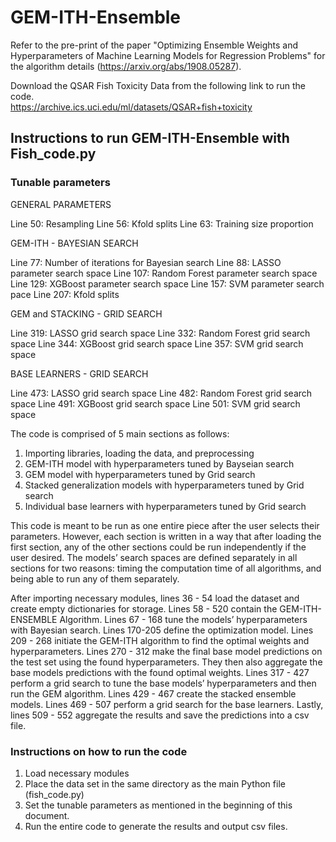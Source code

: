 # GEM-ITH-Ensemble
Refer to the pre-print of the paper "Optimizing Ensemble Weights and Hyperparameters of Machine Learning Models for Regression Problems" for the algorithm details (https://arxiv.org/abs/1908.05287).

Download the QSAR Fish Toxicity Data from the following link to run the code.  
https://archive.ics.uci.edu/ml/datasets/QSAR+fish+toxicity


## Instructions to run GEM-ITH-Ensemble with Fish_code.py

### Tunable parameters

GENERAL PARAMETERS

Line 50: Resampling
Line 56: Kfold splits
Line 63: Training size proportion

GEM-ITH - BAYESIAN SEARCH

Line 77: Number of iterations for Bayesian search
Line 88: LASSO parameter search space
Line 107: Random Forest parameter search space
Line 129: XGBoost parameter search space
Line 157: SVM parameter search pace
Line 207: Kfold splits

GEM and STACKING - GRID SEARCH

Line 319: LASSO grid search space
Line 332: Random Forest grid search space
Line 344: XGBoost grid search space
Line 357: SVM grid search space

BASE LEARNERS - GRID SEARCH

Line 473: LASSO grid search space
Line 482: Random Forest grid search space
Line 491: XGBoost grid search space
Line 501: SVM grid search space

The code is comprised of 5 main sections as follows:

1.	Importing libraries, loading the data, and preprocessing 
2.	GEM-ITH model with hyperparameters tuned by Bayseian search
3.	GEM model with hyperparameters tuned by Grid search
4.	Stacked generalization models with hyperparameters tuned by Grid search
5.	Individual base learners with hyperparameters tuned by Grid search

This code is meant to be run as one entire piece after the user selects their parameters. However, each section is written in a way that after loading the first section, any of the other sections could be run independently if the user desired. The models’ search spaces are defined separately in all sections for two reasons: timing the computation time of all algorithms, and being able to run any of them separately.

After importing necessary modules, lines 36 - 54 load the dataset and create empty dictionaries for storage. Lines 58 - 520 contain the GEM-ITH-ENSEMBLE Algorithm. Lines 67 - 168 tune the models’ hyperparameters with Bayesian search. Lines 170-205 define the optimization model. Lines 209 - 268 initiate the GEM-ITH algorithm to find the optimal weights and hyperparameters. Lines 270 - 312 make the final base model predictions on the test set using the found hyperparameters. They then also aggregate the base models predictions with the found optimal weights. Lines 317 - 427 perform a grid search to tune the base models’ hyperparameters and then run the GEM algorithm. Lines 429 - 467 create the stacked ensemble models. Lines 469 - 507 perform a grid search for the base learners. Lastly, lines 509 - 552 aggregate the results and save the predictions into a csv file.

### Instructions on how to run the code

1.	Load necessary modules
2.	Place the data set in the same directory as the main Python file (fish_code.py)
3.	Set the tunable parameters as mentioned in the beginning of this document.
4.	Run the entire code to generate the results and output csv files.
 
